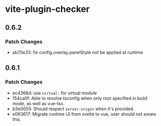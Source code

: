 # vite-plugin-checker

## 0.6.2

### Patch Changes

- ab70e33: fix config.overlay.panelStyle not be applied at runtime

## 0.6.1

### Patch Changes

- ec4366d: use `virtual:` for virtual module
- 154ca0f: Able to resolve tsconfig when only root specified in build mode, as well as vue-tsc.
- b3e0055: Should respect `server.origin` when it's provided.
- e063617: Migrate runtime UI from svelte to vue, user should not aware this.
